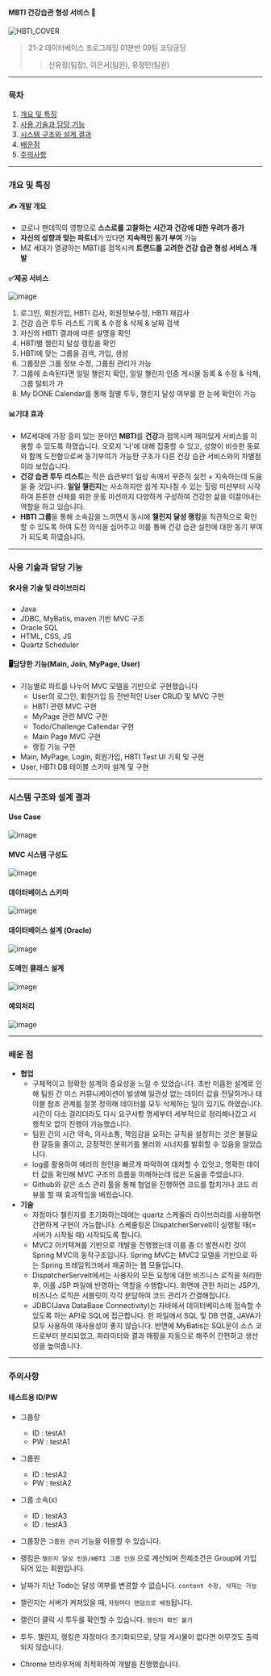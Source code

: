 # **<HBTI/>** 
#### MBTI 건강습관 형성 서비스 :running:

![HBTI_COVER](https://user-images.githubusercontent.com/78305431/150625490-f9ac4c32-935f-4080-9767-3850649334cf.jpg)

> 21-2 데이터베이스 프로그래밍 01분반 09팀 코딩궁딩
>> 신유정(팀장), 이은서(팀원), 유정민(팀원)

---
### 목차
1) [개요 및 특징](#개요_및_특징)
2) [사용 기술과 담당 기능](#사용_기술과_담당_기능)
3) [시스템 구조와 설계 결과](#시스템_구조와_설계_결과)
4) [배운점](#배운점)
5) [주의사항](#주의사항)
---
### 개요 및 특징

#### ✍️ 개발 개요
- 코로나 팬데믹의 영향으로 **스스로를 고찰하는 시간과 건강에 대한 우려가 증가**
- **자신의 성향과 맞는 파트너**가 있다면 **지속적인 동기 부여** 가능
- MZ 세대가 열광하는 MBTI를 접목시켜 **트랜드를 고려한 건강 습관 형성 서비스 개발**

#### ✅제공 서비스
![image](https://user-images.githubusercontent.com/78305431/150626262-d1da9e98-47bc-4d27-aa7c-7ea5eaeb79fc.png)
 1. 로그인, 회원가입, HBTI 검사, 회원정보수정, HBTI 재검사
2. 건강 습관 투두 리스트 기록 & 수정 & 삭제 & 날짜 검색
3. 자신의 HBTI 결과에 따른 설명을 확인
4. HBTI별 챌린지 달성 랭킹을 확인
5. HBTI에 맞는 그룹을 검색, 가입, 생성
6. 그룹장은 그룹 정보 수정, 그룹원 관리가 가능
7. 그룹에 소속된다면 일일 챌린지 확인, 일일 챌린지 인증 게시물 등록 & 수정 & 삭제, 그룹 탈퇴가 가
8. My DONE Calendar를 통해 월별 투두, 챌린지 달성 여부를 한 눈에 확인이 가능

#### 📊기대 효과

- MZ세대에 가장 흥미 있는 분야인 **MBTI**를 **건강**과 접목시켜 재미있게 서비스를 이용할 수 있도록 하였습니다. 오로지 ‘나’에 대해 집중할 수 있고, 성향이 비슷한 동료와 함께 도전함으로써 동기부여가 가능한 구조가 다른 건강 습관 서비스와의 차별점이라 보았습니다.
- **건강 습관 투두 리스트**는 작은 습관부터 일상 속에서 꾸준히 실천 + 지속하는데 도움을 줄 것입니다. **일일 챌린지**는 사소하지만 쉽게 지나칠 수 있는 힐링 미션부터 시작하여 튼튼한 신체를 위한 운동 미션까지 다양하게 구성하여 건강한 삶을 이끌어내는 역할을 하고 있습니다.
- **HBTI 그룹**을 통해 소속감을 느끼면서 동시에 **챌린지 달성 랭킹**을 직관적으로 확인할 수 있도록 하여 도전 의식을 심어주고 이를 통해 건강 습관 실천에 대한 동기 부여가 되도록 하였습니다.

---
### 사용 기술과 담당 기능
#### 🛠사용 기술 및 라이브러리

- Java
- JDBC, MyBatis, maven 기반 MVC 구조
- Oracle SQL
- HTML, CSS, JS
- Quartz Scheduler

#### 🖥️담당한 기능(Main, Join, MyPage, User)

- 기능별로 파트를 나누어 MVC 모델을 기반으로 구현했습니다
    - User의 로그인, 회원가입 등 전반적인 User CRUD 및 MVC 구현
    - HBTI 관련 MVC 구현
    - MyPage 관련 MVC 구현
    - Todo/Challenge Callendar 구현
    - Main Page MVC 구현
    - 랭킹 기능 구현
- Main, MyPage, Login, 회원가입, HBTI Test UI 기획 및 구현
- User, HBTI DB 테이블 스키마 설계 및 구현

---

### 시스템 구조와 설계 결과
#### Use Case 
![image](https://user-images.githubusercontent.com/78305431/150626113-7ce515ba-e53f-4685-bd05-603ff61da7ee.png)

#### MVC 시스템 구성도
![image](https://user-images.githubusercontent.com/78305431/150626137-539a43e7-529b-470d-b914-d6106eb1b81c.png)

#### 데이터베이스 스키마
![image](https://user-images.githubusercontent.com/78305431/150626189-b3812671-1615-4551-9d31-1bef50f97521.png)

#### 데이터베이스 설계 (Oracle)
![image](https://user-images.githubusercontent.com/78305431/150626159-e6a8fded-576d-4a32-8cc5-ee626eb28053.png)

#### 도메인 클래스 설계
![image](https://user-images.githubusercontent.com/78305431/150626216-ded61dd5-e1d8-4028-bf96-12089dec0f57.png)

#### 예외처리
![image](https://user-images.githubusercontent.com/78305431/150626310-91dcdaa9-5308-4013-b5e2-d17afeee4f2e.png)


---
### 배운 점

- **협업**
    - 구체적이고 정확한 설계의 중요성을 느낄 수 있었습니다. 초반 미흡한 설계로 인해 팀원 간 미스 커뮤니케이션이 발생해 일관성 없는 데이터 값을 전달하거나 테이블 참조 관계를 잘못 정의해 데이터를 모두 삭제하는 일이 있기도 하였습니다. 시간이 다소 걸리더라도 다시 요구사항 명세부터 세부적으로 정리해나갔고 시행착오 없이 진행이 가능했습니다.
    - 팀원 간의 시간 약속, 의사소통, 책임감을 요하는 규칙을 설정하는 것은 불필요한 갈등을 줄이고, 긍정적인 분위기를 불러와 시너지를 발휘할 수 있음을 알았습니다.
    - log를 활용하여 에러의 원인을 빠르게 파악하여 대처할 수 있엇고, 명확한 데이터 값을 확인해 MVC 구조의 흐름을 이해하는데 많은 도움을 주었습니다.
    - Github와 같은 소스 관리 툴을 통해 협업을 진행하면 코드를 합치거나 코드 리뷰를 할 때 효과적임을 배웠습니다.
- **기술**
    - 자정마다 챌린지를 초기화하는데에는 quartz 스케줄러 라이브러리를 사용하면 간편하게 구현이 가능합니다. 스케줄링은 DispatcherServelt이 실행될 때(= 서버가 시작될 때) 시작되도록 합니다.
    - MVC2 아키텍쳐를 기반으로 개발을 진행했는데 이를 좀 더 발전시킨 것이 Spring MVC의 동작구조입니다. Spring MVC는 MVC2 모델을 기반으로 하는 Spring 프레임워크에서 제공하는 웹 모듈입니다.
    - DispatcherServelt에서는 사용자의 모든 요청에 대한 비즈니스 로직을 처리한 후, 이를 JSP 파일에 반영하는 역할을 수행합니다. 화면에 관한 처리는 JSP가, 비즈니스 로직은 서블릿이 각각 분담하여 코드 관리가 간결해집니다.
    - JDBC(Java DataBase Connectivity)는 자바에서 데이터베이스에 접속할 수 있도록 하는 API로 SQL에 접근합니다. 한 파일에서 SQL 및 DB 연결, JAVA가 모두 사용하여 재사용성이 좋지 않습니다. 반면에 MyBatis는 SQL문이 소스 코드로부터 분리되었고, 파라미터와 결과 매핑을 자동으로 해주어 간편하고 생산성을 높여줍니다.
---
### 주의사항

#### 테스트용 ID/PW
- 그룹장 

	- ID : testA1
	- PW : testA1
- 그룹원 

	- ID : testA2
	- PW : testA2
- 그룹 소속(x)

	- ID : testA3
	- ID : testA3

- 그룹장은 ```그룹원 관리``` 기능을 이용할 수 있습니다.

- 랭킹은 ```챌린지 달성 인원/HBTI 그룹 인원``` 으로 계산되며 전제조건은  Group에 가입되어 있는 회원입니다.

- 날짜가 지난 Todo는 달성 여부를 변경할 수 없습니다. ```content 수정, 삭제는 가능```

- 챌린지는 서버가 켜져있을 때, ```자정마다 랜덤으로 배정```됩니다.

- 캘린더 클릭 시 투두를 확인할 수 있습니다. ```챌린지 확인 불가```

- 투두. 챌린지, 랭킹은 자정마다 초기화되므로, 당일 게시물이 없다면 아무것도 출력되지 않습니다.

- Chrome 브라우저에 최적화하여 개발을 진행했습니다.
